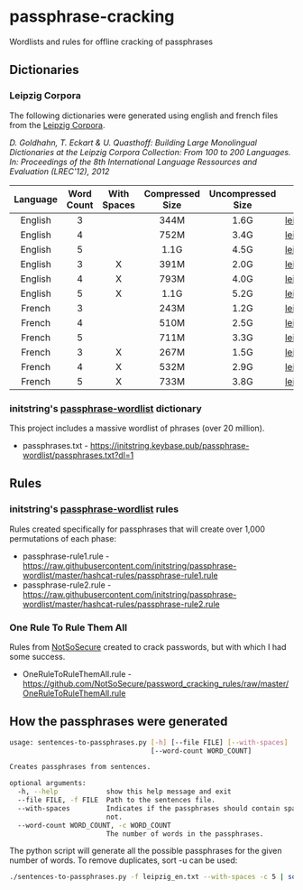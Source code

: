 # passphrase-cracking
Wordlists and rules for offline cracking of passphrases

## Dictionaries
### Leipzig Corpora
The following dictionaries were generated using english and french files from the [Leipzig Corpora](http://wortschatz.uni-leipzig.de/en/download/).

*D. Goldhahn, T. Eckart & U. Quasthoff: Building Large Monolingual Dictionaries at the Leipzig Corpora Collection: From 100 to 200 Languages.
In: Proceedings of the 8th International Language Ressources and Evaluation (LREC'12), 2012*

| Language  | Word Count | With Spaces | Compressed Size | Uncompressed Size | File                                                                                                                    |
| :-------: | :---------:| :----------:| :--------------:| :----------------:| ------------------------------------------------------------------------------------------------------------------------|
| English   | 3          |             | 344M            | 1.6G              | [leipzig_en_passphrases_3.txt.xz](https://keybase.pub/mathgl/passphrases/leipzig_en_passphrases_3.txt.xz) |
| English   | 4          |             | 752M            | 3.4G              | [leipzig_en_passphrases_4.txt.xz](https://keybase.pub/mathgl/passphrases/leipzig_en_passphrases_4.txt.xz) |
| English   | 5          |             | 1.1G            | 4.5G              | [leipzig_en_passphrases_5.txt.xz](https://keybase.pub/mathgl/passphrases/leipzig_en_passphrases_5.txt.xz) |
| English   | 3          | X           | 391M            | 2.0G              | [leipzig_en_passphrases_spaces_3.txt.xz](https://keybase.pub/mathgl/passphrases/leipzig_en_passphrases_spaces_3.txt.xz) |
| English   | 4          | X           | 793M            | 4.0G              | [leipzig_en_passphrases_spaces_4.txt.xz](https://keybase.pub/mathgl/passphrases/leipzig_en_passphrases_spaces_4.txt.xz) |
| English   | 5          | X           | 1.1G            | 5.2G              | [leipzig_en_passphrases_spaces_5.txt.xz](https://keybase.pub/mathgl/passphrases/leipzig_en_passphrases_spaces_5.txt.xz) |
| French    | 3          |             | 243M            | 1.2G              | [leipzig_fr_passphrases_3.txt.xz](https://keybase.pub/mathgl/passphrases/leipzig_fr_passphrases_3.txt.xz) |
| French    | 4          |             | 510M            | 2.5G              | [leipzig_fr_passphrases_4.txt.xz](https://keybase.pub/mathgl/passphrases/leipzig_fr_passphrases_4.txt.xz) |
| French    | 5          |             | 711M            | 3.3G              | [leipzig_fr_passphrases_5.txt.xz](https://keybase.pub/mathgl/passphrases/leipzig_fr_passphrases_5.txt.xz) |
| French    | 3          | X           | 267M            | 1.5G              | [leipzig_fr_passphrases_spaces_3.txt.xz](https://keybase.pub/mathgl/passphrases/leipzig_fr_passphrases_spaces_3.txt.xz) |
| French    | 4          | X           | 532M            | 2.9G              | [leipzig_fr_passphrases_spaces_4.txt.xz](https://keybase.pub/mathgl/passphrases/leipzig_fr_passphrases_spaces_4.txt.xz) |
| French    | 5          | X           | 733M            | 3.8G              | [leipzig_fr_passphrases_spaces_5.txt.xz](https://keybase.pub/mathgl/passphrases/leipzig_fr_passphrases_spaces_5.txt.xz) |

### initstring's [passphrase-wordlist](https://github.com/initstring/passphrase-wordlist) dictionary
This project includes a massive wordlist of phrases (over 20 million).

* passphrases.txt - https://initstring.keybase.pub/passphrase-wordlist/passphrases.txt?dl=1

## Rules
### initstring's [passphrase-wordlist](https://github.com/initstring/passphrase-wordlist) rules
Rules created specifically for passphrases that will create over 1,000 permutations of each phase:
* passphrase-rule1.rule - https://raw.githubusercontent.com/initstring/passphrase-wordlist/master/hashcat-rules/passphrase-rule1.rule
* passphrase-rule2.rule - https://raw.githubusercontent.com/initstring/passphrase-wordlist/master/hashcat-rules/passphrase-rule2.rule

### One Rule To Rule Them All
Rules from [NotSoSecure](https://github.com/NotSoSecure/password_cracking_rules) created to crack passwords, but with which I had some success.
* OneRuleToRuleThemAll.rule - https://github.com/NotSoSecure/password_cracking_rules/raw/master/OneRuleToRuleThemAll.rule

## How the passphrases were generated
```bash
usage: sentences-to-passphrases.py [-h] [--file FILE] [--with-spaces]
                                   [--word-count WORD_COUNT]

Creates passphrases from sentences.

optional arguments:
  -h, --help            show this help message and exit
  --file FILE, -f FILE  Path to the sentences file.
  --with-spaces         Indicates if the passphrases should contain spaces or
                        not.
  --word-count WORD_COUNT, -c WORD_COUNT
                        The number of words in the passphrases.
```

The python script will generate all the possible passphrases for the given number of words.
To remove duplicates, sort -u can be used:
```bash
./sentences-to-passphrases.py -f leipzig_en.txt --with-spaces -c 5 | sort -u -S4G > leipzig_en_passphrases_spaces_5.txt
```

